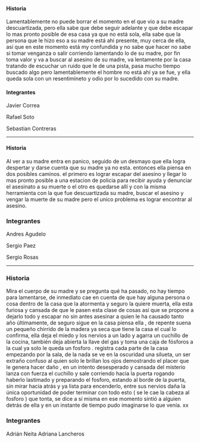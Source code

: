 #### Historia
Lamentablemente no puede borrar el momento en el que vio a su madre descuartizada, pero ella sabe que debe seguir adelante y que debe escapar lo mas pronto posible de esa casa ya que no está sola, ella sabe que la persona que le hizo eso a su madre está ahi presente, muy cerca de ella, así que en este momento está my confundida y no sabe que hacer no sabe si tomar venganza o salir corriendo lamentando lo de su madre, por fin toma valor y va a buscar al asesino de su madre, va lentamente por la casa tratando de escuchar un ruido que le de una pista, pasa mucho tiempo buscado algo pero lamentablemente el hombre no está ahí ya se fue, y ella queda sola con un resentimineto y odio por lo sucedido con su madre.

#### Integrantes
Javier Correa

Rafael Soto

Sebastian Contreras
*************

#### Historia
Al ver  a su madre entra en panico, seguido de un desmayo que ella logra despertar y darse cuenta que su madre ya no esta.  entonces ella  piensa en dos posibles caminos. el primero es lograr escapar del asesino  y llegar lo mas pronto posible a una estacion de policia para recibir ayuda y denunciar el asesinato a su muerte o el otro es quedarse allí y con la misma herramienta con la que fue descuartizada  su madre, buscar el asesino y vengar la muerte de su madre pero el unico problema es lograr encontrar al asesino.

### Integrantes
Andres Agudelo

Sergio Paez

Sergio Rosas
*************

### Historia 
Mira el cuerpo de su madre y se pregunta qué ha pasado, no hay tiempo para lamentarse, de inmediato cae en cuenta de que hay alguna persona o cosa dentro de la casa que la atormenta y seguro la quiere muerta, ella esta furiosa y cansada de que le pasen esta clase de cosas así que se propone a dejarlo todo y escapar no sin antes asesinar a quien le ha causado tanto año últimamente, de seguro sigue en la casa piensa ella , de repente suena un pequeño chirrido de la madera ya seca que tiene la casa el cual lo confirma, ella deja el miedo y los nervios a un lado y agarra un cuchillo de la cocina, también deja abierta la llave del gas y toma una caja de fósforos a la cual ya solo le queda un fosforo . registra cada parte de la casa empezando por la sala, de la nada se ve en la oscuridad una silueta, un ser extraño confuso al quien solo le brillan los ojos demostrando el placer que le genera hacer daño , en un intento desesperado y cansada del misterio lanza con fuerza el cuchillo y sale corriendo hacia la puerta rogando haberlo lastimado y preparando el fosforo, estando al borde de la puerta, sin mirar hacia atrás y ya lista para encenderlo, entre sus nervios daña la única oportunidad de poder terminar con todo esto ( se le cae la cabeza al fosforo ) que tonta, se dice a sí misma en ese momento sintió a alguien detrás de ella y en un instante de tiempo pudo imaginarse lo que venía. xx

### Integrantes
Adrián Neita
Adriana Lancheros 
